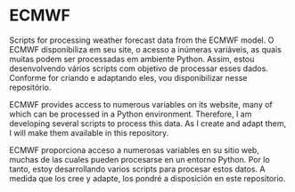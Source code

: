 # ECMWF
Scripts for processing weather forecast data from the ECMWF model.
O ECMWF disponibiliza em seu site, o acesso a inúmeras variáveis, as quais muitas podem ser processadas em ambiente Python. Assim, estou desenvolvendo vários scripts com objetivo de processar esses dados. Conforme for criando e adaptando eles, vou disponibilizar nesse repositório.


ECMWF provides access to numerous variables on its website, many of which can be processed in a Python environment. Therefore, I am developing several scripts to process this data. As I create and adapt them, I will make them available in this repository.


ECMWF proporciona acceso a numerosas variables en su sitio web, muchas de las cuales pueden procesarse en un entorno Python. Por lo tanto, estoy desarrollando varios scripts para procesar estos datos. A medida que los cree y adapte, los pondré a disposición en este repositorio.


